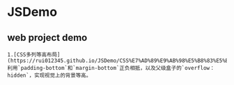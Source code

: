 # JSDemo
web project demo
---


    1.[CSS多列等高布局](https://rui012345.github.io/JSDemo/CSS%E7%AD%89%E9%AB%98%E5%B8%83%E5%B1%80.html)
    利用`padding-bottom`和`margin-bottom`正负相抵，以及父级盒子的`overflow：hidden`，实现视觉上的背景等高。
